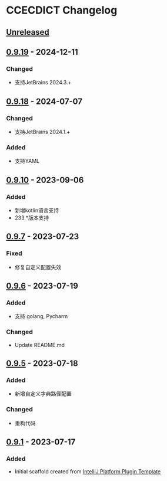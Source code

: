 <!-- Keep a Changelog guide -> https://keepachangelog.com -->

# CCECDICT Changelog

## [Unreleased]

## [0.9.19] - 2024-12-11

### Changed

- 支持JetBrains 2024.3.+

## [0.9.18] - 2024-07-07

### Changed

- 支持JetBrains 2024.1.+

### Added

- 支持YAML

## [0.9.10] - 2023-09-06

### Added

- 新增kotlin语言支持
- 233.*版本支持

## [0.9.7] - 2023-07-23

### Fixed

- 修复自定义配置失效

## [0.9.6] - 2023-07-19

### Added

- 支持 golang, Pycharm

### Changed

- Update README.md

## [0.9.5] - 2023-07-18

### Added

- 新增自定义字典路径配置

### Changed

- 重构代码

## [0.9.1] - 2023-07-17

### Added

- Initial scaffold created from [IntelliJ Platform Plugin Template](https://github.com/JetBrains/intellij-platform-plugin-template)

[Unreleased]: https://github.com/PonKing66/CCECDICT/compare/v0.9.19...HEAD
[0.9.19]: https://github.com/PonKing66/CCECDICT/commits/v0.9.19
[0.9.18]: https://github.com/PonKing66/CCECDICT/commits/v0.9.18
[0.9.17]: https://github.com/PonKing66/CCECDICT/commits/v0.9.17
[0.9.10]: https://github.com/PonKing66/CCECDICT/commits/v0.9.10
[0.9.7]: https://github.com/PonKing66/CCECDICT/commits/v0.9.7
[0.9.6]: https://github.com/PonKing66/CCECDICT/commits/v0.9.6
[0.9.5]: https://github.com/PonKing66/CCECDICT/commits/v0.9.5
[0.9.1]: https://github.com/PonKing66/CCECDICT/commits/v0.9.1

